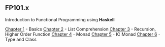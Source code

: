 ## FP101.x

Introduction to Functional Programming using **Haskell**

[Chapter 1](http://1ambda.github.io/haskell-intro1) - Basics 
[Chapter 2](http://1ambda.github.io/haskell-intro2) - List Comprehension 
[Chapter 3](http://1ambda.github.io/haskell-intro3) - Recursion, Higher Order Function 
[Chapter 4](http://1ambda.github.io/haskell-intro4) - Monad 
[Chapter 5](http://1ambda.github.io/haskell-intro5) - IO Monad 
[Chapter 6](http://1ambda.github.io/haskell-intro6) - Type and Class 
